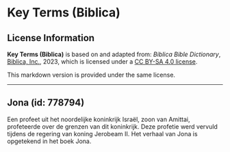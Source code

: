 # Key Terms (Biblica)

## License Information

**Key Terms (Biblica)** is based on and adapted from: _Biblica Bible Dictionary_, [Biblica, Inc.](https://www.biblica.com/), 2023, which is licensed under a [CC BY-SA 4.0 license](https://creativecommons.org/licenses/by-sa/4.0/legalcode.en).

This markdown version is provided under the same license.



--------------------------------

## Jona (id: 778794)

Een profeet uit het noordelijke koninkrijk Israël, zoon van Amittai, profeteerde over de grenzen van dit koninkrijk. Deze profetie werd vervuld tijdens de regering van koning Jerobeam II. Het verhaal van Jona is opgetekend in het boek Jona.


